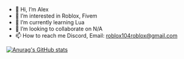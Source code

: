 - 👋 Hi, I’m Alex
- 👀 I’m interested in Roblox, Fivem
- 🌱 I’m currently learning Lua
- 💞️ I’m looking to collaborate on N/A
- 📫 How to reach me Discord, Email: roblox104roblox@gmail.com


[![Anurag's GitHub stats](https://github-readme-stats.vercel.app/api?username=roblox-afk&theme=radical)](https://github.com/anuraghazra/github-readme-stats)
